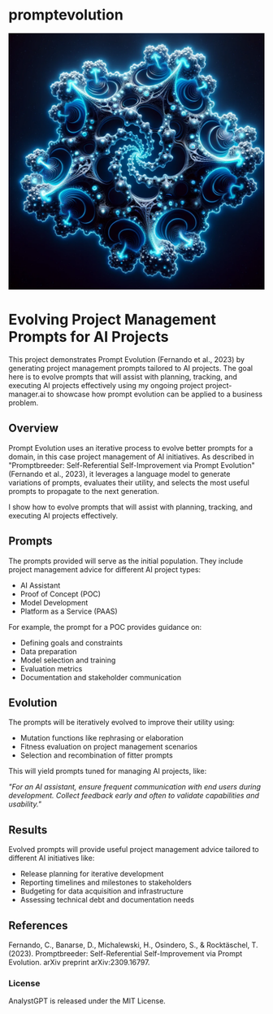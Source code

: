 # promptevolution
![Prompt Evolution](promptevolution.png)

# Evolving Project Management Prompts for AI Projects

This project demonstrates Prompt Evolution (Fernando et al., 2023) by generating project management prompts tailored to AI projects. The goal here is to evolve prompts that will assist with planning, tracking, and executing AI projects effectively using my ongoing project project-manager.ai to showcase how prompt evolution can be applied to a business problem.

## Overview

Prompt Evolution uses an iterative process to evolve better prompts for a domain, in this case project management of AI initiatives. As described in "Promptbreeder: Self-Referential Self-Improvement via Prompt Evolution" (Fernando et al., 2023), it leverages a language model to generate variations of prompts, evaluates their utility, and selects the most useful prompts to propagate to the next generation.

I show how to evolve prompts that will assist with planning, tracking, and executing AI projects effectively. 

## Prompts

The prompts provided will serve as the initial population. They include project management advice for different AI project types:

- AI Assistant
- Proof of Concept (POC)
- Model Development
- Platform as a Service (PAAS)

For example, the prompt for a POC provides guidance on:

- Defining goals and constraints
- Data preparation 
- Model selection and training
- Evaluation metrics
- Documentation and stakeholder communication

## Evolution 

The prompts will be iteratively evolved to improve their utility using:

- Mutation functions like rephrasing or elaboration
- Fitness evaluation on project management scenarios
- Selection and recombination of fitter prompts

This will yield prompts tuned for managing AI projects, like:

*"For an AI assistant, ensure frequent communication with end users during development. Collect feedback early and often to validate capabilities and usability."*

## Results

Evolved prompts will provide useful project management advice tailored to different AI initiatives like:

- Release planning for iterative development 
- Reporting timelines and milestones to stakeholders
- Budgeting for data acquisition and infrastructure
- Assessing technical debt and documentation needs

## References

Fernando, C., Banarse, D., Michalewski, H., Osindero, S., & Rocktäschel, T. (2023). Promptbreeder: Self-Referential Self-Improvement via Prompt Evolution. arXiv preprint arXiv:2309.16797.

### License
AnalystGPT is released under the MIT License.